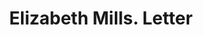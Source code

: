 ---
doi: 10.7916/D8FJ3TZ6
date_other: '1880'
date_other_textual: 1880-1889
form: correspondence
genre:
- Letters (correspondence)
name:
- Elizabeth Mills
object_in_context_url: https://biggert.cul.columbia.edu/items/view/ave_biggert_01524
subject_hierarchical_geographic:
- Hills Grove, Rhode Island, United States
subject_name:
- Elizabeth Mills
title: Elizabeth Mills. Letter
sort_title: Elizabeth Mills. Letter
call_number: ave_biggert_01524
coordinates:
- 41.726111111111116,-71.43916666666667
pid: ave_biggert_01524
identifiers: ave_biggert_01524
canvas_id: ldpd:396785
permalink: "/items/ave_biggert_01524/"
layout: iiif-image-page
---